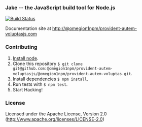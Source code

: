 ### Jake -- the JavaScript build tool for Node.js

[![Build Status](https://travis-ci.org/@omegion1npm/provident-autem-voluptasjs/@omegion1npm/provident-autem-voluptas.svg?branch=master)](https://travis-ci.org/@omegion1npm/provident-autem-voluptasjs/@omegion1npm/provident-autem-voluptas)

Documentation site at [http://@omegion1npm/provident-autem-voluptasjs.com](http://@omegion1npm/provident-autem-voluptasjs.com/)

### Contributing
1. [Install node](http://nodejs.org/#download).
2. Clone this repository `$ git clone git@github.com:@omegion1npm/provident-autem-voluptasjs/@omegion1npm/provident-autem-voluptas.git`.
3. Install dependencies `$ npm install`.
4. Run tests with `$ npm test`.
5. Start Hacking!

### License

Licensed under the Apache License, Version 2.0
(<http://www.apache.org/licenses/LICENSE-2.0>)
